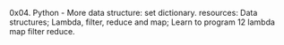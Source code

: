 0x04. Python - More data structure: set dictionary.
resources:
Data structures;
Lambda, filter, reduce and map;
Learn to program 12 lambda map filter reduce.
